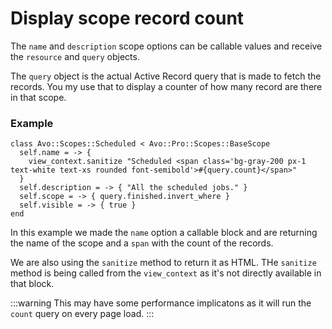 # Display scope record count

The `name` and `description` scope options can be callable values and receive the `resource` and `query` objects.

The `query` object is the actual Active Record query that is made to fetch the records.
You my use that to display a counter of how many record are there in that scope.

### Example

```ruby{2-4}
class Avo::Scopes::Scheduled < Avo::Pro::Scopes::BaseScope
  self.name = -> {
    view_context.sanitize "Scheduled <span class='bg-gray-200 px-1 text-white text-xs rounded font-semibold'>#{query.count}</span>"
  }
  self.description = -> { "All the scheduled jobs." }
  self.scope = -> { query.finished.invert_where }
  self.visible = -> { true }
end
```

In this example we made the `name` option a callable block and are returning the name of the scope and a `span` with the count of the records.

We are also using the `sanitize` method to return it as HTML.
THe `sanitize` method is being called from the `view_context` as it's not directly available in that block.

:::warning
This may have some performance implicatons as it will run the `count` query on every page load.
:::
